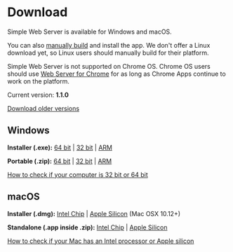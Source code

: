 # Download

Simple Web Server is available for Windows and macOS. 

You can also [manually build](/docs/build.md) and install the app. We don't offer a Linux download yet, so Linux users should manually build for their platform.

Simple Web Server is not supported on Chrome OS. Chrome OS users should use [Web Server for Chrome](https://chrome.google.com/webstore/detail/web-server-for-chrome/ofhbbkphhbklhfoeikjpcbhemlocgigb) for as long as Chrome Apps continue to work on the platform.

Current version: **1.1.0**

[Download older versions](https://github.com/terreng/simple-web-server/releases)

## Windows

**Installer (.exe):** [64 bit]() | [32 bit]() | [ARM]()

**Portable (.zip):** [64 bit]() | [32 bit]() | [ARM]()

[How to check if your computer is 32 bit or 64 bit](https://support.microsoft.com/en-us/windows/32-bit-and-64-bit-windows-frequently-asked-questions-c6ca9541-8dce-4d48-0415-94a3faa2e13d)

## macOS

**Installer (.dmg):** [Intel Chip](https://github.com/terreng/simple-web-server/releases/download/v1.1.0/Simple%20Web%20Server-1.1.0.dmg) | [Apple Silicon](https://github.com/terreng/simple-web-server/releases/download/v1.1.0/Simple%20Web%20Server-1.1.0-arm64-mac.dmg) (Mac OSX 10.12+)

**Standalone (.app inside .zip):** [Intel Chip](https://github.com/terreng/simple-web-server/releases/download/v1.1.0/Simple%20Web%20Server-1.1.0-mac.zip) | [Apple Silicon](https://github.com/terreng/simple-web-server/releases/download/v1.1.0/Simple%20Web%20Server-1.1.0-arm64-mac.zip)

[How to check if your Mac has an Intel processor or Apple silicon](https://support.apple.com/en-us/HT211814)
